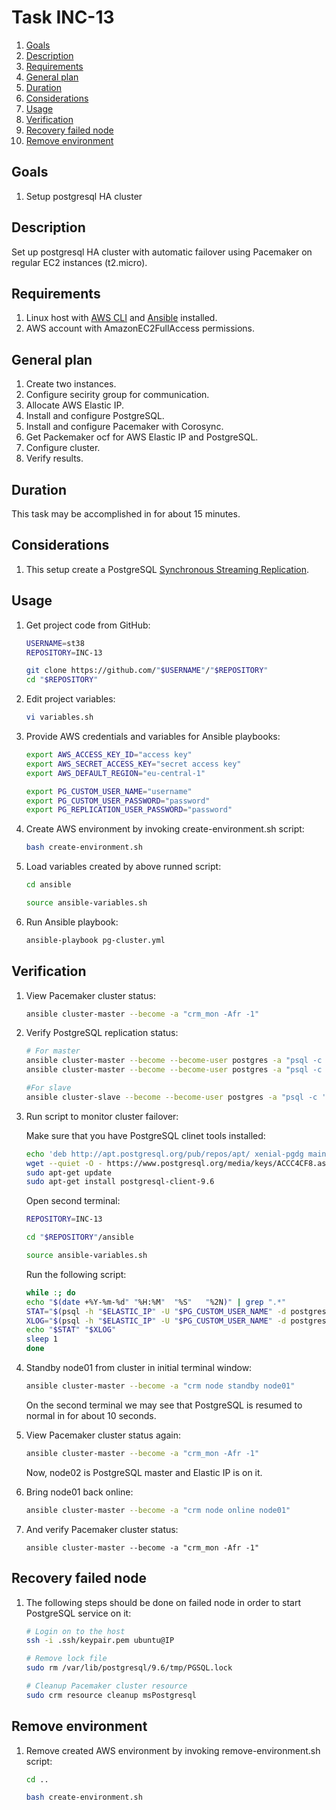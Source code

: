 # Task INC-13

 1. [Goals](#goals)
 2. [Description](#description)
 3. [Requirements](#requirements)
 4. [General plan](#general-plan)
 5. [Duration](#duration)
 6. [Considerations](#considerations)
 7. [Usage](#usage)
 8. [Verification](#verification)
 9. [Recovery failed node](#recovery-failed-node)
 10. [Remove environment](#remove-environment)


## Goals

 1. Setup postgresql HA cluster


## Description

 Set up postgresql HA cluster with automatic failover using Pacemaker on regular EC2 instances (t2.micro).

## Requirements

 1. Linux host with [AWS CLI](https://docs.aws.amazon.com/cli/latest/userguide/installing.html) and [Ansible](https://docs.ansible.com/ansible/2.3/intro_installation.html) installed.
 2. AWS account with AmazonEC2FullAccess permissions.


## General plan

 1. Create two instances.
 2. Configure secirity group for communication.
 3. Allocate AWS Elastic IP.
 4. Install and configure PostgreSQL.
 5. Install and configure Pacemaker with Corosync.
 6. Get Packemaker ocf for AWS Elastic IP and PostgreSQL.
 7. Configure cluster.
 8. Verify results.


## Duration

 This task may be accomplished in for about 15 minutes.


## Considerations

 1. This setup create a PostgreSQL [Synchronous Streaming Replication](https://wiki.postgresql.org/wiki/Streaming_Replication).


## Usage

 1. Get project code from GitHub:
	```bash
	USERNAME=st38
	REPOSITORY=INC-13
	
	git clone https://github.com/"$USERNAME"/"$REPOSITORY"
	cd "$REPOSITORY"
	```

 2. Edit project variables:
	```bash
	vi variables.sh
	```

 3. Provide AWS credentials and variables for Ansible playbooks:
	```bash
	export AWS_ACCESS_KEY_ID="access key"
	export AWS_SECRET_ACCESS_KEY="secret access key"
	export AWS_DEFAULT_REGION="eu-central-1"
	
	export PG_CUSTOM_USER_NAME="username"
	export PG_CUSTOM_USER_PASSWORD="password"
	export PG_REPLICATION_USER_PASSWORD="password"
	```

 4. Create AWS environment by invoking create-environment.sh script:
	```bash
	bash create-environment.sh
	```

 5. Load variables created by above runned script:
	```bash
	cd ansible
	
	source ansible-variables.sh
	```

 6. Run Ansible playbook:
	```bash
	ansible-playbook pg-cluster.yml
	```


## Verification

 1. View Pacemaker cluster status:
	```bash
	ansible cluster-master --become -a "crm_mon -Afr -1"
	```

 2. Verify PostgreSQL replication status:
	```bash
	# For master
	ansible cluster-master --become --become-user postgres -a "psql -c 'SELECT client_addr,sync_state from pg_stat_replication;'"
	ansible cluster-master --become --become-user postgres -a "psql -c 'SELECT pg_current_xlog_location();'"
	
	#For slave
	ansible cluster-slave --become --become-user postgres -a "psql -c 'SELECT pg_last_xlog_replay_location();'"
	```

 3. Run script to monitor cluster failover:
	
	Make sure that you have PostgreSQL clinet tools installed:
	```bash
	echo 'deb http://apt.postgresql.org/pub/repos/apt/ xenial-pgdg main' | sudo tee --append /etc/apt/sources.list.d/pgdg.list
	wget --quiet -O - https://www.postgresql.org/media/keys/ACCC4CF8.asc | sudo apt-key add -
	sudo apt-get update
	sudo apt-get install postgresql-client-9.6
	```

	Open second terminal:
	```bash
	REPOSITORY=INC-13
	
	cd "$REPOSITORY"/ansible
	
	source ansible-variables.sh
	```

	Run the following script:
	```bash
	while :; do
	echo "$(date +%Y-%m-%d" "%H:%M"  "%S"   "%2N)" | grep ".*"
	STAT="$(psql -h "$ELASTIC_IP" -U "$PG_CUSTOM_USER_NAME" -d postgres -c 'SELECT client_addr,sync_state from pg_stat_replication;' | grep "|" | grep -v "client_addr")"
	XLOG="$(psql -h "$ELASTIC_IP" -U "$PG_CUSTOM_USER_NAME" -d postgres -c 'SELECT pg_current_xlog_location();' | grep "/" --color=never)"
	echo "$STAT" "$XLOG"
	sleep 1
	done
	```

 4. Standby node01 from cluster in initial terminal window:
	```bash
	ansible cluster-master --become -a "crm node standby node01"
	```
	On the second terminal we may see that PostgreSQL is resumed to normal in for about 10 seconds.

 5. View Pacemaker cluster status again:
	```bash
	ansible cluster-master --become -a "crm_mon -Afr -1"
	```
	Now, node02 is PostgreSQL master and Elastic IP is on it.

 6. Bring node01 back online:
	```bash
	ansible cluster-master --become -a "crm node online node01"
	```

 7. And verify Pacemaker cluster status:
	```
	ansible cluster-master --become -a "crm_mon -Afr -1"
	```

## Recovery failed node

 1. The following steps should be done on failed node in order to start PostgreSQL service on it:
	```bash
	# Login on to the host
	ssh -i .ssh/keypair.pem ubuntu@IP
	
	# Remove lock file
	sudo rm /var/lib/postgresql/9.6/tmp/PGSQL.lock
	
	# Cleanup Pacemaker cluster resource
	sudo crm resource cleanup msPostgresql
	```

## Remove environment

 1. Remove created AWS environment by invoking remove-environment.sh script:
	```bash
	cd ..
	
	bash create-environment.sh
	```